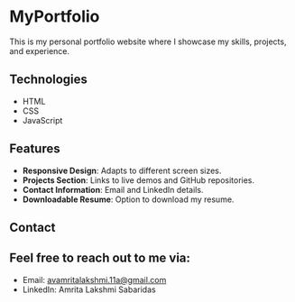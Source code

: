 # MyPortfolio

This is my personal portfolio website where I showcase my skills, projects, and experience.

## Technologies

- HTML
- CSS
- JavaScript

## Features

- **Responsive Design**: Adapts to different screen sizes.
- **Projects Section**: Links to live demos and GitHub repositories.
- **Contact Information**: Email and LinkedIn details.
- **Downloadable Resume**: Option to download my resume.

## Contact
## Feel free to reach out to me via:

- Email: avamritalakshmi.11a@gmail.com
- LinkedIn: Amrita Lakshmi Sabaridas

